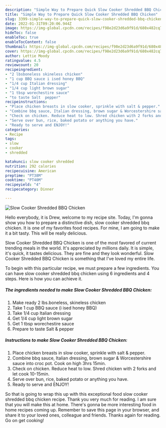 ```yaml
---
description: "Simple Way to Prepare Quick Slow Cooker Shredded BBQ Chicken"
title: "Simple Way to Prepare Quick Slow Cooker Shredded BBQ Chicken"
slug: 3399-simple-way-to-prepare-quick-slow-cooker-shredded-bbq-chicken
date: 2022-01-31T09:20:06.944Z
image: https://img-global.cpcdn.com/recipes/f98e2d23d6a9f91d/680x482cq70/slow-cooker-shredded-bbq-chicken-recipe-main-photo.jpg
hideToc: false
enableToc: true
enableTocContent: false
thumbnail: https://img-global.cpcdn.com/recipes/f98e2d23d6a9f91d/680x482cq70/slow-cooker-shredded-bbq-chicken-recipe-main-photo.jpg
cover: https://img-global.cpcdn.com/recipes/f98e2d23d6a9f91d/680x482cq70/slow-cooker-shredded-bbq-chicken-recipe-main-photo.jpg
author: Lettie Moody
ratingvalue: 4.5
reviewcount: 20
recipeingredient:
- "2 lbsboneless skineless chicken"
- "1 cup BBQ sauce i ised honey BBQ"
- "1/4 cup Italian dressing"
- "1/4 cup light brown sugar"
- "1 tbsp worechestire sauce"
- "to taste Salt  pepper"
recipeinstructions:
- "Place chicken breasts in slow cooker, sprinkle with salt & pepper."
- "Combine bbq sauce, Italian dressing, brown sugar & Worcestershire sauce into croc pot. Cook on high 3hrs 15min."
- "Check on chicken. Reduce heat to low. Shred chicken with 2 forks and let cook 10-15min."
- "Serve over bun, rice, baked potato or anything you have."
- "Ready to serve and ENJOY!"
categories:
- Recipe
tags:
- slow
- cooker
- shredded

katakunci: slow cooker shredded 
nutrition: 292 calories
recipecuisine: American
preptime: "PT38M"
cooktime: "PT40M"
recipeyield: "4"
recipecategory: Dinner

---
```



![Slow Cooker Shredded BBQ Chicken](https://img-global.cpcdn.com/recipes/f98e2d23d6a9f91d/680x482cq70/slow-cooker-shredded-bbq-chicken-recipe-main-photo.jpg)

Hello everybody, it is Drew, welcome to my recipe site. Today, I'm gonna show you how to prepare a distinctive dish, slow cooker shredded bbq chicken. It is one of my favorites food recipes. For mine, I am going to make it a bit tasty. This will be really delicious.



Slow Cooker Shredded BBQ Chicken is one of the most favored of current trending meals in the world. It's appreciated by millions daily. It is simple, it's quick, it tastes delicious. They are fine and they look wonderful. Slow Cooker Shredded BBQ Chicken is something that I've loved my entire life.


To begin with this particular recipe, we must prepare a few ingredients. You can have slow cooker shredded bbq chicken using 6 ingredients and 4 steps. Here is how you can achieve it.

<!--inarticleads1-->

##### The ingredients needed to make Slow Cooker Shredded BBQ Chicken:

1. Make ready 2 lbs.boneless, skineless chicken
1. Take 1 cup BBQ sauce (i ised honey BBQ)
1. Take 1/4 cup Italian dressing
1. Get 1/4 cup light brown sugar
1. Get 1 tbsp worechestire sauce
1. Prepare to taste Salt & pepper




<!--inarticleads2-->

##### Instructions to make Slow Cooker Shredded BBQ Chicken:

1. Place chicken breasts in slow cooker, sprinkle with salt & pepper.
1. Combine bbq sauce, Italian dressing, brown sugar & Worcestershire sauce into croc pot. Cook on high 3hrs 15min.
1. Check on chicken. Reduce heat to low. Shred chicken with 2 forks and let cook 10-15min.
1. Serve over bun, rice, baked potato or anything you have.
1. Ready to serve and ENJOY!



So that is going to wrap this up with this exceptional food slow cooker shredded bbq chicken recipe. Thank you very much for reading. I am sure that you will make this at home. There's gonna be more interesting food in home recipes coming up. Remember to save this page in your browser, and share it to your loved ones, colleague and friends. Thanks again for reading. Go on get cooking!
